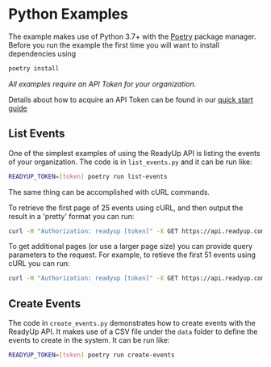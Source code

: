 # Python Examples

The example makes use of Python 3.7+ with the [Poetry](https://python-poetry.org/) package manager.  Before you run the example the first time you will want to install dependencies using

```bash
poetry install
```

_All examples require an API Token for your organization._

Details about how to acquire an API Token can be found in our [quick start guide](https://web-dev.readyup.engineering/developer/documentation/#section/Quickstart-Guide)

## List Events

One of the simplest examples of using the ReadyUp API is listing the events of your organization.  The code is in `list_events.py` and it can be run like:

```bash
READYUP_TOKEN=[token] poetry run list-events
```

The same thing can be accomplished with cURL commands.

To retrieve the first page of 25 events using cURL, and then output the result in a 'pretty' format you can run:

```bash
curl -H "Authorization: readyup [token]" -X GET https://api.readyup.com/v1/events | json_pp
```

To get additional pages (or use a larger page size) you can provide query parameters to the request.  For example, to retieve the
first 51 events using cURL you can run:

```bash
curl -H "Authorization: readyup [token]" -X GET https://api.readyup.com/v1/events?pageSize=51 | json_pp
```

## Create Events

The code in `create_events.py` demonstrates how to create events with the ReadyUp API.  It makes use of a CSV file under the `data` folder to define the events to create in the system.  It can be run like:

```bash
READYUP_TOKEN=[token] poetry run create-events
```
